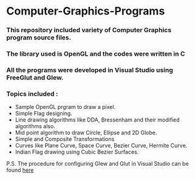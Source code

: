 # Computer-Graphics-Programs

### This repository included variety of Computer Graphics program source files. 

### The library used is OpenGL and the codes were written in C

### All the programs were developed in Visual Studio using FreeGlut and Glew.

### Topics included : 

* Sample OpenGL prgram to draw a pixel.
* Simple Flag designing.
* Line drawing algorithms like DDA, Bressenham and their modified algorithms also.
* Mid point algorithm to draw Circle, Ellipse and 2D Globe.
* Simple and Composite Transformations
* Curves like Plane Curve, Space Curve, Bezier Curve, Hermite Curve.
* Indian Flag drawing using Cubic Bezier Surfaces.

P.S. The procedure for configuring Glew and Glut in Visual Studio can be found [here](https://youtu.be/8p76pJsUP44)
